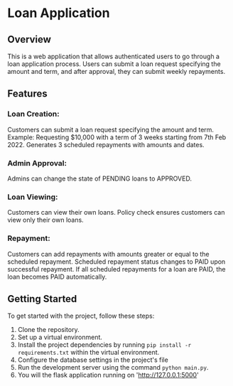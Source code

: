 # Loan Application
## Overview
This is a web application that allows authenticated users to go through a loan application process. Users can submit a loan request specifying the amount and term, and after approval, they can submit weekly repayments.

## Features
### Loan Creation:

Customers can submit a loan request specifying the amount and term.
Example: Requesting $10,000 with a term of 3 weeks starting from 7th Feb 2022.
Generates 3 scheduled repayments with amounts and dates.

### Admin Approval:

Admins can change the state of PENDING loans to APPROVED.

### Loan Viewing:
Customers can view their own loans.
Policy check ensures customers can view only their own loans.
### Repayment:
Customers can add repayments with amounts greater or equal to the scheduled repayment.
Scheduled repayment status changes to PAID upon successful repayment.
If all scheduled repayments for a loan are PAID, the loan becomes PAID automatically.


## Getting Started

To get started with the project, follow these steps:

1. Clone the repository.
2. Set up a virtual environment.
3. Install the project dependencies by running `pip install -r requirements.txt` within the virtual environment.
4. Configure the database settings in the project's file
5. Run the development server using the command `python main.py`.
6. You will the flask application running on 'http://127.0.0.1:5000'
